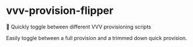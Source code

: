 # vvv-provision-flipper
:dolphin: Quickly toggle between different VVV provisioning scripts

Easily toggle between a full provision and a trimmed down quick provision.
